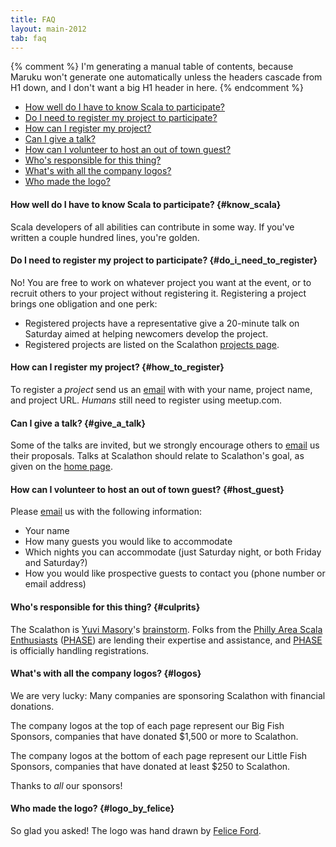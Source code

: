 ```yaml
---
title: FAQ
layout: main-2012
tab: faq
---
```


{% comment %}
I'm generating a manual table of contents, because Maruku won't generate
one automatically unless the headers cascade from H1 down, and I don't
want a big H1 header in here.
{% endcomment %}

<div class="maruku_toc" markdown="1">

* [How well do I have to know Scala to participate?](#know_scala)
* [Do I need to register my project to participate?](#do_i_need_to_register)
* [How can I register my project?](#how_to_register)
* [Can I give a talk?](#give_a_talk)
* [How can I volunteer to host an out of town guest?](#host_guest)
* [Who's responsible for this thing?](#culprits)
* [What's with all the company logos?](#logos)
* [Who made the logo?](#logo_by_felice)
</div>

#### How well do I have to know Scala to participate? {#know_scala}

Scala developers of all abilities can contribute in some way. If you've
written a couple hundred lines, you're golden.

#### Do I need to register my project to participate? {#do_i_need_to_register}

No! You are free to work on whatever project you want at the event, or to
recruit others to your project without registering it. Registering a
project brings one obligation and one perk:

* Registered projects have a representative give a 20-minute talk on
  Saturday aimed at helping newcomers develop the project.
* Registered projects are listed on the Scalathon
  [projects page](projects.html).

#### How can I register my project? {#how_to_register}

To register a *project* send us an [email][] with with your name, project
name, and project URL. *Humans* still need to register using meetup.com.

#### Can I give a talk? {#give_a_talk}

Some of the talks are invited, but we strongly encourage others to [email][] us
their proposals. Talks at Scalathon should relate to Scalathon's goal, as
given on the [home page](index.html).

#### How can I volunteer to host an out of town guest? {#host_guest}

Please [email][] us with the following information:

* Your name
* How many guests you would like to accommodate
* Which nights you can accommodate (just Saturday night, or both Friday and Saturday?)
* How you would like prospective guests to contact you (phone number or email address)

#### Who's responsible for this thing? {#culprits}

The Scalathon is [Yuvi Masory][]'s [brainstorm](http://blog.yuvimasory.com/2011/04/scalathon-how-you-can-help.html). Folks from the
[Philly Area Scala Enthusiasts][PHASE] ([PHASE][]) are lending their expertise
and assistance, and [PHASE][] is officially handling registrations.

#### What's with all the company logos? {#logos}

We are very lucky: Many companies are sponsoring Scalathon with financial
donations.

The company logos at the top of each page represent our Big Fish Sponsors,
companies that have donated $1,500 or more to Scalathon.

The company logos at the bottom of each page represent our Little Fish
Sponsors, companies that have donated at least $250 to Scalathon.

Thanks to *all* our sponsors!

#### Who made the logo? {#logo_by_felice}

So glad you asked! The logo was hand drawn by [Felice Ford][].

[email]: mailto:contact@scalathon.org
[Yuvi Masory]: contact.html
[PHASE]: http://www.meetup.com/scala-phase/
[Felice Ford]: http://writefelice.blogspot.com/
